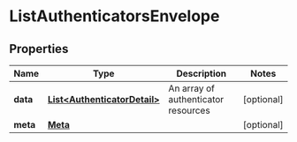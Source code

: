 

# ListAuthenticatorsEnvelope


## Properties

| Name | Type | Description | Notes |
|------------ | ------------- | ------------- | -------------|
|**data** | [**List&lt;AuthenticatorDetail&gt;**](AuthenticatorDetail.md) | An array of authenticator resources |  [optional] |
|**meta** | [**Meta**](Meta.md) |  |  [optional] |



